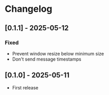 # Changelog

## [0.1.1] - 2025-05-12

### Fixed

- Prevent window resize below minimum size
- Don't send message timestamps

## [0.1.0] - 2025-05-11

- First release
